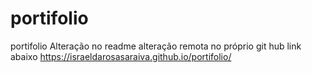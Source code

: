 # portifolio
 portifolio 
Alteração no readme
alteração remota no próprio git hub
link abaixo
https://israeldarosasaraiva.github.io/portifolio/
